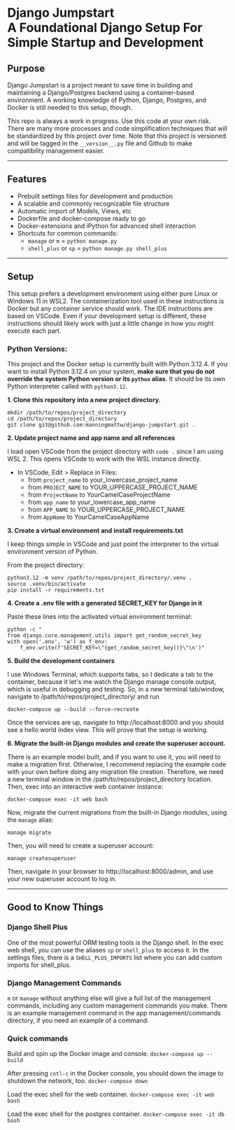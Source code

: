 # Django Jumpstart<br>A Foundational Django Setup For Simple Startup and Development

## Purpose
Django Jumpstart is a project meant to save time in building and maintaining a Django/Postgres backend using a container-based environment. A working knowledge of Python, Django, Postgres, and Docker is still needed to this setup, though.

This repo is always a work in progress. Use this code at your own risk. There are many more processes and code simplification techniques that will be standardized by this project over time. Note that this project is versioned and will be tagged in the `__version__.py` file and Github to make compatibility management easier.

---

## Features
- Prebuilt settings files for development and production
- A scalable and commonly recognizable file structure
- Automatic import of Models, Views, etc
- Dockerfile and docker-compose ready to go
- Docker-extensions and iPython for advanced shell interaction
- Shortcuts for common commands:
    - `manage` or `m` = `python manage.py`
    - `shell_plus` or `sp` = `python manage.py shell_plus`

---

## Setup
This setup prefers a development environment using either pure Linux or Windows 11 in WSL2. The containerization tool used in these instructions is Docker but any container service should work. The IDE instructions are based on VSCode. Even if your development setup is different, these instructions should likely work with just a little change in how you might execute each part.

### Python Versions:
This project and the Docker setup is currently built with Python 3.12.4. If you want to install Python 3.12.4 on your system, **make sure that you do not override the system Python version or its `python` alias**. It should be its own Python interpreter called with `python3.12`.


**1. Clone this repository into a new project directory.**

```
mkdir /path/to/repos/project_directory
cd /path/to/repos/project_directory
git clone git@github.com:manningmattw/django-jumpstart.git .
```


**2. Update project name and app name and all references**

I load open VSCode from the project directory with `code .` since I am using WSL 2. This opens VSCode to work with the WSL instance directly.

- In VSCode, Edit > Replace in Files:
    - from `project_name` to your_lowercase_project_name
    - from `PROJECT_NAME` to YOUR_UPPERCASE_PROJECT_NAME
    - from `ProjectName` to YourCamelCaseProjectName
    - from `app_name` to your_lowercase_app_name
    - from `APP_NAME` to YOUR_UPPERCASE_PROJECT_NAME
    - from `AppName` to YourCamelCaseAppName


**3. Create a virtual environment and install requirements.txt**

I keep things simple in VSCode and just point the interpreter to the virtual environment version of Python.

From the project directory:
```
python3.12 -m venv /path/to/repos/project_directory/.venv .
source .venv/bin/activate
pip install -r requirements.txt
```


**4. Create a .env file with a generated SECRET_KEY for Django in it**

Paste these lines into the activated virtual environment terminal:
```
python -c "
from django.core.management.utils import get_random_secret_key
with open('.env', 'w') as f_env:
    f_env.write(f'SECRET_KEY=\"{get_random_secret_key()}\"\n')"
```


**5. Build the development containers**

I use Windows Terminal, which supports tabs, so I dedicate a tab to the container, because it let's me watch the Django manage console output, which is useful in debugging and testing. So, in a new terminal tab/window, navigate to /path/to/repos/project_directory/ and run
```
docker-compose up --build --force-recreate
```

Once the services are up, navigate to http://localhost:8000 and you should see a hello world index view. This will prove that the setup is working.


**6. Migrate the built-in Django modules and create the superuser account.**

There is an example model built, and if you want to use it, you will need to make a migration first. Otherwise, I recommend replacing the example code with your own before doing any migration file creation. Therefore, we need a new terminal window in the /path/to/repos/project_directory location. Then, exec into an interactive web container instance:
```
docker-compose exec -it web bash
```
Now, migrate the current migrations from the built-in Django modules, using the `manage` alias:
```
manage migrate
```
Then, you will need to create a superuser account:
```
manage createsuperuser
```
Then, navigate in your browser to http://localhost:8000/admin, and use your new superuser account to log in.

---

## Good to Know Things
### Django Shell Plus
One of the most powerful ORM testing tools is the Django shell. In the exec web shell, you can use the aliases `sp` or `shell_plus` to access it. In the settings files, there is a `SHELL_PLUS_IMPORTS` list where you can add custom imports for shell_plus.

### Django Management Commands
`m` or `manage` without anything else will give a full list of the management commands, including any custom management commands you make. There is an example management command in the app management/commands directory, if you need an example of a command.

### Quick commands
Build and spin up the Docker image and console.
```docker-compose up --build```

After pressing `cntl-c` in the Docker console, you should down the image to shutdown the network, too.
```docker-compose down```

Load the exec shell for the web container.
```docker-compose exec -it web bash```

Load the exec shell for the postgres container.
```docker-compose exec -it db bash```
